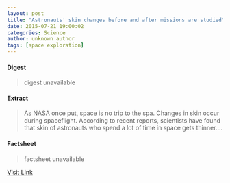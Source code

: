 ```yaml
---
layout: post
title: "Astronauts' skin changes before and after missions are studied"
date: 2015-07-21 19:00:02
categories: Science
author: unknown author
tags: [space exploration]
---
```



#### Digest
>digest unavailable

#### Extract
>As NASA once put, space is no trip to the spa. Changes in skin occur during spaceflight. According to recent reports, scientists have found that skin of astronauts who spend a lot of time in space gets thinner....

#### Factsheet
>factsheet unavailable

[Visit Link](http://phys.org/news/2015-07-astronauts-skin-missions.html)


